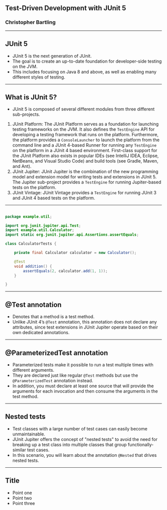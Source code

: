## Test-Driven Development with JUnit 5
### Christopher Bartling

---

## JUnit 5

- JUnit 5 is the next generation of JUnit. 
- The goal is to create an up-to-date foundation for developer-side testing on the JVM. 
- This includes focusing on Java 8 and above, as well as enabling many different styles of testing.

---

## What is JUnit 5?

- JUnit 5 is composed of several different modules from three different sub-projects.
1. JUnit Platform: The JUnit Platform serves as a foundation for launching testing frameworks on the JVM. It also defines the `TestEngine` API for developing a testing framework that runs on the platform. Furthermore, the platform provides a `ConsoleLauncher` to launch the platform from the command line and a JUnit 4-based Runner for running any `TestEngine` on the platform in a JUnit 4 based environment. First-class support for the JUnit Platform also exists in popular IDEs (see IntelliJ IDEA, Eclipse, NetBeans, and Visual Studio Code) and build tools (see Gradle, Maven, and Ant).
1. JUnit Jupiter: JUnit Jupiter is the combination of the new programming model and extension model for writing tests and extensions in JUnit 5. The Jupiter sub-project provides a `TestEngine` for running Jupiter-based tests on the platform.
1. JUnit Vintage: JUnit Vintage provides a `TestEngine` for running JUnit 3 and JUnit 4 based tests on the platform.


---

## 

```java
package example.util;

import org.junit.jupiter.api.Test;
import example.util.Calculator;
import static org.junit.jupiter.api.Assertions.assertEquals;

class CalculatorTests {

    private final Calculator calculator = new Calculator();

    @Test
    void addition() {
        assertEquals(2, calculator.add(1, 1));
    }

}
```
---

## @Test annotation

- Denotes that a method is a test method. 
- Unlike JUnit 4’s `@Test` annotation, this annotation does not declare any attributes, since test extensions in JUnit Jupiter operate based on their own dedicated annotations. 

---

## @ParameterizedTest annotation

- Parameterized tests make it possible to run a test multiple times with different arguments. 
- They are declared just like regular `@Test` methods but use the `@ParameterizedTest` annotation instead. 
- In addition, you must declare at least one source that will provide the arguments for each invocation and then consume the arguments in the test method.

---

## Nested tests

- Test classes with a large number of test cases can easily become unmaintainable. 
- JUnit Jupiter offers the concept of "nested tests" to avoid the need for breaking up a test class into multiple classes that group functionally-similar test cases. 
- In this scenario, you will learn about the annotation `@Nested` that drives nested tests.



---

## Title

- Point one
- Point two
- Point three



